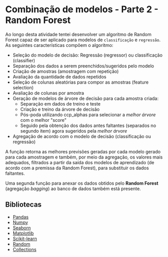 # Combinação de modelos - Parte 2 - Random Forest

Ao longo desta atividade tentei desenvolver um algoritmo de Random Forest capaz de ser aplicado para modelos de `classificação` e `regressão`. As seguintes características compõem o algoritmo:

- Seleção do modelo de decisão: Regressão (regressor) ou classificação (classifier)
- Separação dos dados a serem preenchidos/sugeridos pelo modelo
- Criação de amostras (amostragem com repetição)
- Avaliação da quantidade de dados repetidos
- Seleção de colunas aleatórias para compor as amostras (feature selection)
- Avaliação de colunas por amostra
- Geração de modelos de árvore de decisão para cada amostra criada:
  - Separação em dados de treino e teste
  - Criação e treino da árvore de decisão
  - Pós-poda utilizando ccp_alphas para selecionar a *melhor árvore* com o melhor "score"
  - Seguido pela obtenção dos dados antes faltantes (separados no segundo item)  agora sugeridos pela *melhor árvore* 
- Agregação de acordo com o modelo de decisão (classificação ou regressão)
  
A função retorna as melhores previsões geradas por cada modelo gerado para cada amostragem e também, por meio da agregação, os valores mais adequados, filtrados a partir da saída dos modelos de aprendizado (de acordo com a premissa da Random Forest), para substituir os dados faltantes.

Uma segunda função para anexar os dados obtidos pelo **Random Forest** (agregação *bagging*) ao banco de dados também está presente.




## Bibliotecas
- [Pandas](https://pandas.pydata.org/)
- [Numpy](https://numpy.org/)
- [Seaborn](https://seaborn.pydata.org/)
- [Matplotlib](https://matplotlib.org/)
- [Scikit-learn](https://scikit-learn.org/stable/)
- [Random](https://docs.python.org/pt-br/3.13/library/random.html)
- [Collections](https://docs.python.org/3/library/collections.html)

